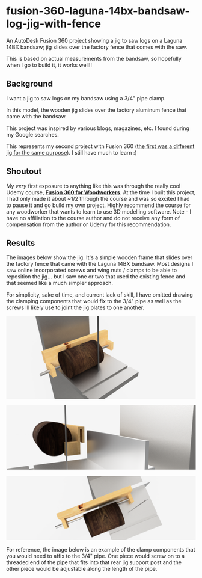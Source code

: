 # fusion-360-laguna-14bx-bandsaw-log-jig-with-fence
An AutoDesk Fusion 360 project showing a jig to saw logs on a Laguna 14BX bandsaw; jig slides over the factory fence that comes with the saw.

This is based on actual measurements from the bandsaw, so hopefully when I go to build it, it works well!!

## Background

I want a jig to saw logs on my bandsaw using a 3/4" pipe clamp. 

In this model, the wooden jig slides over the factory aluminum fence that came with the bandsaw. 

This project was inspired by various blogs, magazines, etc. I found during my Google searches.

This represents my second project with Fusion 360 ([the first was a different jig for the same purpose](https://github.com/matwerber1/fusion-360-laguna-14bx-bandsaw-log-jig)). I still have much to learn :)

## Shoutout

My *very* first exposure to anything like this was through the really cool Udemy course, [**Fusion 360 for Woodworkers**](https://www.udemy.com/share/101YGAAEITdlpRTHQF/). At the time I built this project, I had only made it about ~1/2 through the course and was so excited I had to pause it and go build my own project. Highly recommend the course for any woodworker that wants to learn to use 3D modelling software. Note - I have no affiliation to the course author and do not receive any form of compensation from the author or Udemy for this recommendation.

## Results

The images below show the jig. It's a simple wooden frame that slides over the factory fence that came with the Laguna 14BX bandsaw. Most designs I saw online incorporated screws and wing nuts / clamps to be able to reposition the jig... but I saw one or two that used the existing fence and that seemed like a much simpler approach. 

For simplicity, sake of time, and current lack of skill, I have omitted drawing the clamping components that would fix to the 3/4" pipe as well as the screws Ill likely use to joint the jig plates to one another.

![alt text](image1.png)

![alt text](image2.png)

![alt text](image3.png)

For reference, the image below is an example of the clamp components that you would need to affix to the 3/4" pipe. One piece would screw on to a threaded end of the pipe that fits into that rear jig support post and the other piece would be adjustable along the length of the pipe. 
